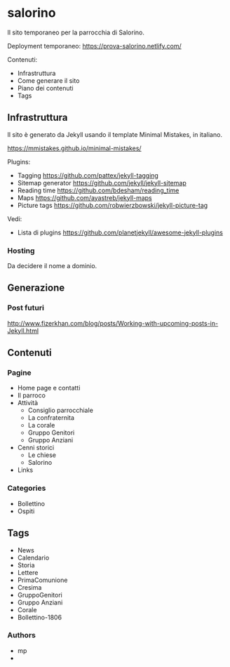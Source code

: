# salorino

Il sito temporaneo per la parrocchia di Salorino.

Deployment temporaneo: https://prova-salorino.netlify.com/

Contenuti:

- Infrastruttura
- Come generare il sito
- Piano dei contenuti
- Tags


## Infrastruttura

Il sito è generato da Jekyll usando il template Minimal Mistakes, in italiano.

https://mmistakes.github.io/minimal-mistakes/




Plugins:
- Tagging https://github.com/pattex/jekyll-tagging
- Sitemap generator https://github.com/jekyll/jekyll-sitemap
- Reading time https://github.com/bdesham/reading_time
- Maps https://github.com/ayastreb/jekyll-maps
- Picture tags https://github.com/robwierzbowski/jekyll-picture-tag
 

Vedi:
- Lista di plugins https://github.com/planetjekyll/awesome-jekyll-plugins


### Hosting

Da decidere il nome a dominio.


## Generazione

### Post futuri

http://www.fizerkhan.com/blog/posts/Working-with-upcoming-posts-in-Jekyll.html


## Contenuti 

### Pagine

- Home page e contatti
- Il parroco
- Attività
  * Consiglio parrocchiale
  * La confraternita
  * La corale
  * Gruppo Genitori
  * Gruppo Anziani
- Cenni storici
  * Le chiese
  * Salorino
- Links

### Categories

- Bollettino
- Ospiti


## Tags

- News
- Calendario
- Storia
- Lettere
- PrimaComunione
- Cresima
- GruppoGenitori
- Gruppo Anziani
- Corale
- Bollettino-1806

### Authors

- mp
- 







